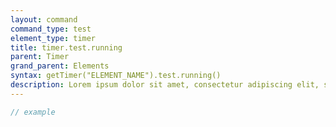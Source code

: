 ```yaml
---
layout: command
command_type: test
element_type: timer
title: timer.test.running
parent: Timer
grand_parent: Elements
syntax: getTimer("ELEMENT_NAME").test.running()
description: Lorem ipsum dolor sit amet, consectetur adipiscing elit, sed do eiusmod tempor incididunt ut labore et dolore magna aliqua. Ut enim ad minim veniam, quis nostrud exercitation ullamco laboris nisi ut aliquip ex ea commodo consequat.
---
```


```javascript
// example
```